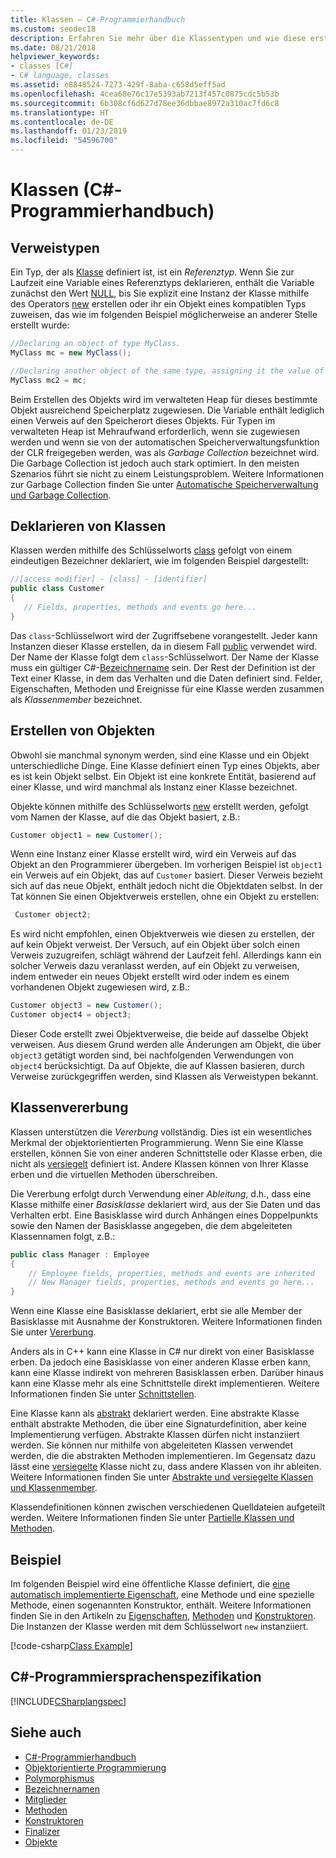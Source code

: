 ```yaml
---
title: Klassen – C#-Programmierhandbuch
ms.custom: seodec18
description: Erfahren Sie mehr über die Klassentypen und wie diese erstellt werden
ms.date: 08/21/2018
helpviewer_keywords:
- classes [C#]
- C# language, classes
ms.assetid: e8848524-7273-429f-8aba-c658d5eff5ad
ms.openlocfilehash: 4cea68e76c17e5393ab7213f457c0875cdc5b53b
ms.sourcegitcommit: 6b308cf6d627d78ee36dbbae8972a310ac7fd6c8
ms.translationtype: HT
ms.contentlocale: de-DE
ms.lasthandoff: 01/23/2019
ms.locfileid: "54596700"
---
```

# <a name="classes-c-programming-guide"></a>Klassen (C#-Programmierhandbuch)

## <a name="reference-types"></a>Verweistypen  
Ein Typ, der als [Klasse](../../../csharp/language-reference/keywords/class.md) definiert ist, ist ein *Referenztyp*. Wenn Sie zur Laufzeit eine Variable eines Referenztyps deklarieren, enthält die Variable zunächst den Wert [NULL](../../../csharp/language-reference/keywords/null.md), bis Sie explizit eine Instanz der Klasse mithilfe des Operators [new](../../../csharp/language-reference/keywords/new.md) erstellen oder ihr ein Objekt eines kompatiblen Typs zuweisen, das wie im folgenden Beispiel möglicherweise an anderer Stelle erstellt wurde:

```csharp
//Declaring an object of type MyClass.
MyClass mc = new MyClass();

//Declaring another object of the same type, assigning it the value of the first object.
MyClass mc2 = mc;
```

Beim Erstellen des Objekts wird im verwalteten Heap für dieses bestimmte Objekt ausreichend Speicherplatz zugewiesen. Die Variable enthält lediglich einen Verweis auf den Speicherort dieses Objekts. Für Typen im verwalteten Heap ist Mehraufwand erforderlich, wenn sie zugewiesen werden und wenn sie von der automatischen Speicherverwaltungsfunktion der CLR freigegeben werden, was als *Garbage Collection* bezeichnet wird. Die Garbage Collection ist jedoch auch stark optimiert. In den meisten Szenarios führt sie nicht zu einem Leistungsproblem. Weitere Informationen zur Garbage Collection finden Sie unter [Automatische Speicherverwaltung und Garbage Collection](../../../standard/garbage-collection/gc.md).  
  
## <a name="declaring-classes"></a>Deklarieren von Klassen

 Klassen werden mithilfe des Schlüsselworts [class](../../../csharp/language-reference/keywords/class.md) gefolgt von einem eindeutigen Bezeichner deklariert, wie im folgenden Beispiel dargestellt:

 ```csharp
//[access modifier] - [class] - [identifier]
 public class Customer
 {
    // Fields, properties, methods and events go here...
 }
```

 Das `class`-Schlüsselwort wird der Zugriffsebene vorangestellt. Jeder kann Instanzen dieser Klasse erstellen, da in diesem Fall [public](../../language-reference/keywords/public.md) verwendet wird. Der Name der Klasse folgt dem `class`-Schlüsselwort. Der Name der Klasse muss ein gültiger C#-[Bezeichnername](../inside-a-program/identifier-names.md) sein. Der Rest der Definition ist der Text einer Klasse, in dem das Verhalten und die Daten definiert sind. Felder, Eigenschaften, Methoden und Ereignisse für eine Klasse werden zusammen als *Klassenmember* bezeichnet.  
  
## <a name="creating-objects"></a>Erstellen von Objekten

Obwohl sie manchmal synonym werden, sind eine Klasse und ein Objekt unterschiedliche Dinge. Eine Klasse definiert einen Typ eines Objekts, aber es ist kein Objekt selbst. Ein Objekt ist eine konkrete Entität, basierend auf einer Klasse, und wird manchmal als Instanz einer Klasse bezeichnet.  
  
 Objekte können mithilfe des Schlüsselworts [new](../../language-reference/keywords/new.md) erstellt werden, gefolgt vom Namen der Klasse, auf die das Objekt basiert, z.B.:  

 ```csharp
 Customer object1 = new Customer();
 ```

 Wenn eine Instanz einer Klasse erstellt wird, wird ein Verweis auf das Objekt an den Programmierer übergeben. Im vorherigen Beispiel ist `object1` ein Verweis auf ein Objekt, das auf `Customer` basiert. Dieser Verweis bezieht sich auf das neue Objekt, enthält jedoch nicht die Objektdaten selbst. In der Tat können Sie einen Objektverweis erstellen, ohne ein Objekt zu erstellen:  
 
```csharp
 Customer object2;
```
 
 Es wird nicht empfohlen, einen Objektverweis wie diesen zu erstellen, der auf kein Objekt verweist. Der Versuch, auf ein Objekt über solch einen Verweis zuzugreifen, schlägt während der Laufzeit fehl. Allerdings kann ein solcher Verweis dazu veranlasst werden, auf ein Objekt zu verweisen, indem entweder ein neues Objekt erstellt wird oder indem es einem vorhandenen Objekt zugewiesen wird, z.B.:  

 ```csharp
 Customer object3 = new Customer();
 Customer object4 = object3;
```
  
 Dieser Code erstellt zwei Objektverweise, die beide auf dasselbe Objekt verweisen. Aus diesem Grund werden alle Änderungen am Objekt, die über `object3` getätigt worden sind, bei nachfolgenden Verwendungen von `object4` berücksichtigt. Da auf Objekte, die auf Klassen basieren, durch Verweise zurückgegriffen werden, sind Klassen als Verweistypen bekannt.  
  
## <a name="class-inheritance"></a>Klassenvererbung  

Klassen unterstützen die *Vererbung* vollständig. Dies ist ein wesentliches Merkmal der objektorientierten Programmierung. Wenn Sie eine Klasse erstellen, können Sie von einer anderen Schnittstelle oder Klasse erben, die nicht als [versiegelt](../../../csharp/language-reference/keywords/sealed.md) definiert ist. Andere Klassen können von Ihrer Klasse erben und die virtuellen Methoden überschreiben.

Die Vererbung erfolgt durch Verwendung einer *Ableitung*, d.h., dass eine Klasse mithilfe einer *Basisklasse* deklariert wird, aus der Sie Daten und das Verhalten erbt. Eine Basisklasse wird durch Anhängen eines Doppelpunkts sowie den Namen der Basisklasse angegeben, die dem abgeleiteten Klassennamen folgt, z.B.:  

 ```csharp
 public class Manager : Employee
 {
     // Employee fields, properties, methods and events are inherited
     // New Manager fields, properties, methods and events go here...
 }
 ```

Wenn eine Klasse eine Basisklasse deklariert, erbt sie alle Member der Basisklasse mit Ausnahme der Konstruktoren. Weitere Informationen finden Sie unter [Vererbung](inheritance.md).
  
Anders als in C++ kann eine Klasse in C# nur direkt von einer Basisklasse erben. Da jedoch eine Basisklasse von einer anderen Klasse erben kann, kann eine Klasse indirekt von mehreren Basisklassen erben. Darüber hinaus kann eine Klasse mehr als eine Schnittstelle direkt implementieren. Weitere Informationen finden Sie unter [Schnittstellen](../interfaces/index.md).  
  
Eine Klasse kann als [abstrakt](../../language-reference/keywords/abstract.md) deklariert werden. Eine abstrakte Klasse enthält abstrakte Methoden, die über eine Signaturdefinition, aber keine Implementierung verfügen. Abstrakte Klassen dürfen nicht instanziiert werden. Sie können nur mithilfe von abgeleiteten Klassen verwendet werden, die die abstrakten Methoden implementieren. Im Gegensatz dazu lässt eine [versiegelte](../../language-reference/keywords/sealed.md) Klasse nicht zu, dass andere Klassen von ihr ableiten. Weitere Informationen finden Sie unter [Abstrakte und versiegelte Klassen und Klassenmember](abstract-and-sealed-classes-and-class-members.md).  
  
Klassendefinitionen können zwischen verschiedenen Quelldateien aufgeteilt werden. Weitere Informationen finden Sie unter [Partielle Klassen und Methoden](partial-classes-and-methods.md).  
  
## <a name="example"></a>Beispiel

Im folgenden Beispiel wird eine öffentliche Klasse definiert, die [eine automatisch implementierte Eigenschaft](auto-implemented-properties.md), eine Methode und eine spezielle Methode, einen sogenannten Konstruktor, enthält. Weitere Informationen finden Sie in den Artikeln zu [Eigenschaften](properties.md), [Methoden](methods.md) und [Konstruktoren](constructors.md). Die Instanzen der Klasse werden mit dem Schlüsselwort `new` instanziiert.  
  
[!code-csharp[Class Example](~/samples/snippets/csharp/programming-guide/classes-and-structs/class-example.cs)] 
  
## <a name="c-language-specification"></a>C#-Programmiersprachenspezifikation

[!INCLUDE[CSharplangspec](~/includes/csharplangspec-md.md)]  
  
## <a name="see-also"></a>Siehe auch

- [C#-Programmierhandbuch](../index.md)
- [Objektorientierte Programmierung](../concepts/object-oriented-programming.md)
- [Polymorphismus](polymorphism.md)
- [Bezeichnernamen](../inside-a-program/identifier-names.md)
- [Mitglieder](members.md)
- [Methoden](methods.md)
- [Konstruktoren](constructors.md)
- [Finalizer](destructors.md)
- [Objekte](objects.md)

